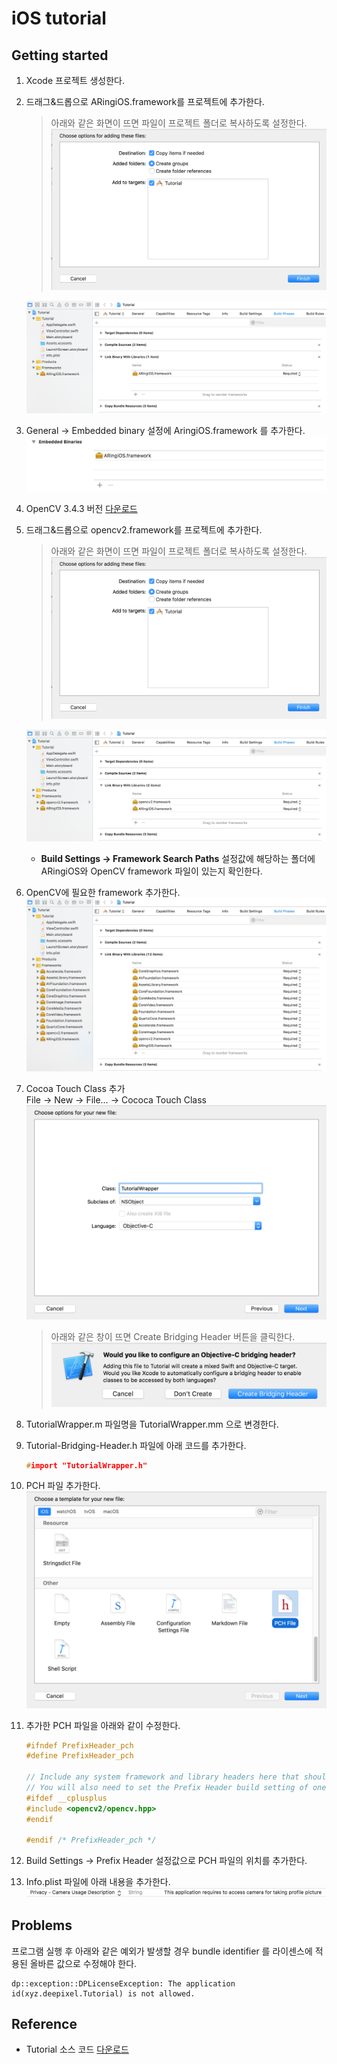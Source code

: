 # iOS tutorial

## Getting started

1. Xcode 프로젝트 생성한다.
2. 드래그&드롭으로 ARingiOS.framework를 프로젝트에 추가한다.
    > 아래와 같은 화면이 뜨면 파일이 프로젝트 폴더로 복사하도록 설정한다.
    > ![add framework](./img/copy_items_if_needed.png)

   ![add framework](./img/add_framework0.png)
3. General -> Embedded binary 설정에 AringiOS.framework 를 추가한다.
   ![embed binary](./img/embed_binary.png)
4. OpenCV 3.4.3 버전 [다운로드][OpenCV]
5. 드래그&드롭으로 opencv2.framework를 프로젝트에 추가한다.
   > 아래와 같은 화면이 뜨면 파일이 프로젝트 폴더로 복사하도록 설정한다.
   > ![add framework](./img/copy_items_if_needed.png)

   ![add framework](./img/add_framework1.png)
   - **Build Settings -> Framework Search Paths** 설정값에 해당하는 폴더에 ARingiOS와 OpenCV framework 파일이 있는지 확인한다.
6. OpenCV에 필요한 framework 추가한다.
   ![add framework](./img/add_framework2.png)
7. Cocoa Touch Class 추가  
   File -> New -> File… -> Cococa Touch Class
   ![add wrapper](./img/add_wrapper.png)
   > 아래와 같은 창이 뜨면 Create Bridging Header 버튼을 클릭한다.
   > ![create bridging header](./img/create_bridging_header.png)
8. TutorialWrapper.m 파일명을 TutorialWrapper.mm 으로 변경한다.
9.  Tutorial-Bridging-Header.h 파일에 아래 코드를 추가한다.
    ```c
    #import "TutorialWrapper.h"
    ```
10. PCH 파일 추가한다.
    ![add pch](./img/add_pch.png)
11. 추가한 PCH 파일을 아래와 같이 수정한다.
    ```c
    #ifndef PrefixHeader_pch
    #define PrefixHeader_pch

    // Include any system framework and library headers here that should be included in all compilation units.
    // You will also need to set the Prefix Header build setting of one or more of your targets to reference this file.
    #ifdef __cplusplus
    #include <opencv2/opencv.hpp>
    #endif

    #endif /* PrefixHeader_pch */
    ```
12. Build Settings -> Prefix Header 설정값으로 PCH 파일의 위치를 추가한다.

13. Info.plist 파일에 아래 내용을 추가한다.
    ![cameara permission](./img/require_camera_permission.png)

## Problems

프로그램 실행 후 아래와 같은 예외가 발생할 경우 bundle identifier 를 라이센스에 적용된 올바른 값으로 수정해야 한다.

```text
dp::exception::DPLicenseException: The application id(xyz.deepixel.Tutorial) is not allowed.
```

## Reference

- Tutorial 소스 코드 [다운로드][tutorial_source_code]

[OpenCV]: https://opencv.org/releases.html
[tutorial_source_code]: https://github.com/deepixel-dev1/deepixel-dev1.github.io/tree/master/ARing/tutorial/ios